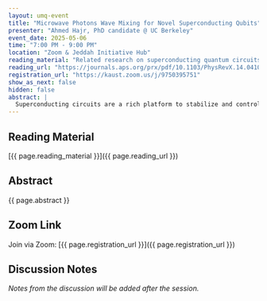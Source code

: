 ```yaml
---
layout: umq-event
title: "Microwave Photons Wave Mixing for Novel Superconducting Qubits"
presenter: "Ahmed Hajr, PhD candidate @ UC Berkeley"
event_date: 2025-05-06
time: "7:00 PM - 9:00 PM"
location: "Zoom & Jeddah Initiative Hub"
reading_material: "Related research on superconducting quantum circuits"
reading_url: "https://journals.aps.org/prx/pdf/10.1103/PhysRevX.14.041049"
registration_url: "https://kaust.zoom.us/j/9750395751"
show_as_next: false
hidden: false
abstract: |
  Superconducting circuits are a rich platform to stabilize and control quantum states of microwave photons with rapid progress in applications related to quantum computing. However, current noisy devices require improvements by orders of magnitude to realize the full potential of quantum algorithms. Therefore, in my PhD, I focused on improving the materials used in those circuits, and to novel schemes of encoding and manipulating quantum information. More specifically, I have been working on the Kerr-Cat qubit which is a noise-biased qubit realized by applying a squeeze drive (i.e. a two-photon drive) to a Kerr-nonlinear oscillator. In this talk I will present the progress we made with the Kerr-cat as well as new directions to harness 4-wave mixing processes for novel operations in the transmon qubit.
---
```


## Reading Material

[{{ page.reading_material }}]({{ page.reading_url }})

## Abstract

{{ page.abstract }}

## Zoom Link

Join via Zoom: [{{ page.registration_url }}]({{ page.registration_url }})

## Discussion Notes

*Notes from the discussion will be added after the session.*